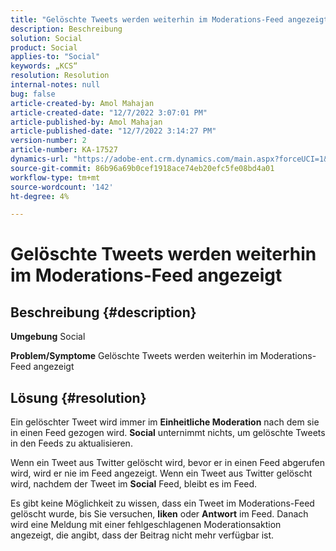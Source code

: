 ```yaml
---
title: "Gelöschte Tweets werden weiterhin im Moderations-Feed angezeigt"
description: Beschreibung
solution: Social
product: Social
applies-to: "Social"
keywords: „KCS“
resolution: Resolution
internal-notes: null
bug: false
article-created-by: Amol Mahajan
article-created-date: "12/7/2022 3:07:01 PM"
article-published-by: Amol Mahajan
article-published-date: "12/7/2022 3:14:27 PM"
version-number: 2
article-number: KA-17527
dynamics-url: "https://adobe-ent.crm.dynamics.com/main.aspx?forceUCI=1&pagetype=entityrecord&etn=knowledgearticle&id=414e15c8-4076-ed11-81aa-6045bd006a22"
source-git-commit: 86b96a69b0cef1918ace74eb20efc5fe08bd4a01
workflow-type: tm+mt
source-wordcount: '142'
ht-degree: 4%

---
```


# Gelöschte Tweets werden weiterhin im Moderations-Feed angezeigt

## Beschreibung {#description}

<b>Umgebung</b>
Social


<b>Problem/Symptome</b>
Gelöschte Tweets werden weiterhin im Moderations-Feed angezeigt


## Lösung {#resolution}


Ein gelöschter Tweet wird immer im <b>Einheitliche Moderation</b> nach dem sie in einen Feed gezogen wird. <b>Social</b> unternimmt nichts, um gelöschte Tweets in den Feeds zu aktualisieren.

Wenn ein Tweet aus Twitter gelöscht wird, bevor er in einen Feed abgerufen wird, wird er nie im Feed angezeigt. Wenn ein Tweet aus Twitter gelöscht wird, nachdem der Tweet im <b>Social</b> Feed, bleibt es im Feed.

Es gibt keine Möglichkeit zu wissen, dass ein Tweet im Moderations-Feed gelöscht wurde, bis Sie versuchen, <b>liken</b> oder <b>Antwort</b> im Feed. Danach wird eine Meldung mit einer fehlgeschlagenen Moderationsaktion angezeigt, die angibt, dass der Beitrag nicht mehr verfügbar ist.
